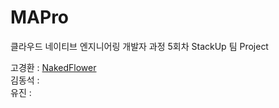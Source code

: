 # MAPro

클라우드 네이티브 엔지니어링 개발자 과정 5회차
StackUp 팀 Project

고경환 : [NakedFlower](https://github.com/)  
김동석 :   
유진 :  
